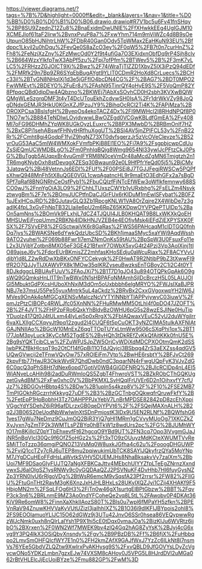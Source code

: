 https://viewer.diagrams.net/?tags=%7B%7D&highlight=0000ff&edit=_blank&layers=1&nav=1&title=%D0%BB%D0%B0%D0%B1%D0%B06.drawio.drawio#R7V1bc5u6Fv41fnSHqy%2BP8SU9ZzednZ12Zu8%2BnaExidmDwUNIE%2FfXHwkkEEg4UgIGJM10XCMEJlof61taF2lirw%2BvnxPvuP8a7%2FxwYhm714m9mViWZc4d8B9sOeUtpunO85bHJNihtrLhW%2FDbR40Gan0Odv5TpWMax2EaHKuN93EU%2Bfdppc1Lkvil2u0hDqu%2FevQe0S8aZcO3ey%2F0qW5%2FB7t0n7curHnZ%2Fh8%2FeNzjXzZny%2FzMwcOd0Y2f9t4ufiGa7O3EXidxnObfDq9rP4Sjh8clv%2B664WzxYIkfpTwX3AbPf5zu%2Fpj7ofPfm%2BTWev5%2B%2F3mK7vLLC5%2FRHzzZGJOlCT9Xi%2Bwz%2F74iWraTjTlZZD1XbvZ5lX3iPzQ94dEDf%2FMRfk29n7Bp9ZR6SYqEbBugAYgt9YLIT0CDmR2HoXd8CrLuecs%2BCHc33il%2BTvGN8NHqIXj1d3e5jGFfIO4bcDN4CG%2F%2BAG7%2BDT0MPO2FwWMEvt%2BDEYO%2FuEr8J%2FAsN95TinrQY4oHyE9S%2F5VoQmP82Y8PfpqcQBd0djpDw4AQbzno%2BKWEj7lAbXsSOvhCD0H2sbh3KVXwBQlWQMgWLeSzgrqDMF3t4yT4DcUTouEkhZcdvwSH0IsA%2Fr1drWkVZy98JoQgDNdxGEMJR3HkU0KGnXZJfPzuJY9%2BihqOcRCl2Ti4K%2FAPjMza%2BOROXPCsa3BslsfgH%2ByepOs4ekoTACZ4Dx%2FI9MWHcl2l8RHdNPQf8P0TNO7w%2B884TeNDIwLOvjdvwwLBwOZEgd0VCGwKBLdfGmEA%2Fv408MI7oFG96DHMhZYpWK8UGkOyzLEuxrc%2B8PX3MwbD%2BRBmOnIf7HZ%2BxC8Pi1sehABswfFHNytHRfhuXggUT%2BSl4AV5jnZPlFCL53y%2FnB22Rr%2FCmht8gi4GodpF1fyiZ9hgNZ73XT0dvfsgerzJr5zVcOVeClevze%2B52yrOuG53AaC5mlW4WMXokFVmfbPKjB8El1EO%2Fi7A9%2FsgpbjcwpCdUuZsSjEQmUCWMDBLgO%2Fm0PnhIqBQjg8Wmg9654Nl33ywlJcPFtzCkJ0PsG%2BuTggb5AUqpxBr4vuGmIFYRM8N0ceVmDr48aMcdZgMN6Tmjgtzh2n1TR6mgKNybOxh8stDevqgXZESq30Bwaun92e0L9HfPfrYeQd05j5%2BjCMv3JatqwQ%2Bj48VetnnJs6EDl%2FUf%2F00PSEi8J7TGJJFegjRWSCw5PQPfsXhwQ948MnFh5tX8uQGE0VGL1cwqAgatncHL9r9maEtO3EdhGFx2a7sBgD5Pf7qRaf8BNGNRhCeOsfPyb1%2FbuCQlzfFjNTcEfWEw3oWfIkfemnwy688SCO0wJ%2FnnYgOiA3LO9%2FChhLTUxszCWYb1yURxbhg%2FsELZm4NsvkztwvgBm%2F7e%2BOnyJUCPtfnDaCJGrFUx6rKlDuM1mEwlSFybat%2B0FZ1uJExlHCqJRD%2BGJutavGLQ3Zb1RpcgKNLW1VA8OrZqjre2X4WjbDe7z3gadIK4fpL3xGvFhNpTB32LIaiIe6pU2m6RpZ65KKDpwOYVPQePTUlDp%2BaOn5amNns%2BOmVk9FLxhjL7dCZ4TJQUI4JLB0KHQAT9B8LxWKXkQoEHMHSUwEjFropUmm2RBKNi4IDlkHNJVZEB4e4EOfjyMsk4iEFdZjEXPYSXK0FSX%2F7SVyEP8%2FGSctwajVK6r8GaRas%2FWS56PAHcaqM1cIDTGQ0fnhDq7iys%2BWAKSNe6dYwkQdzUbcSD%2BKh1jmaaSMyc5xaYWj9AqdWssh9ATO2yuhei%2F069b88Fwr1l7emZNmOnKs59tAU%2BpSpW3U0FsuxFo11eL2x3UVjbYZotbn8MXO5eF3GE421BfxnY7OWbX5xyG4t24Pzj3Vp3AoIXjnj1tIO89ajseJ6v%2FdorEUrBKmisZZ2mhfasKHoSEdju0aWcuRiax%2F8ACYVvUdjbYld8LZ2wRdDwXbBKxONFYCCekygk%2F0HwAT9R2NtibP9bZ3tXwwFI9tfR2O7QJJyTIJXAWVPX8k1MOw35qIKRZyseuBwzksEnTGBoy2C1i2C4t0YT8DJkdggcLRBUAyFUuV%2FAoJXj7%2B1T7D1gJO43u894OTQPkGpAk6O9gsWQ9GQmksHnLI1T9nTwBWx0N1sHBPAFoNMAmhSjlDcBrczH5L05LAUJOIGl5MbuktGdPXcsHUboXhNxjM3dOm5oUxbbbh6elgMRYO%2FWJsIXaBJPRNBJ7e37msU55Pe55yuxMntrk5uL4aCkdz%2BRvBx2CxxGVgoxwpYH2lW6JMVes9OnAk4pMfGCgXENSvMaIczNcVYTYlNNbYTlAPPyiywyC03iuwV%2FpmJzPtzCIBOPc4RWLJfc05XnNN%2FHuRMwMM5OtLhl4f0pDO47JZOFT%2B%2F4JVT%2FHP2pFRo6QxkYhBldvBzOWHU6pG5s28wzESJINe0HuTipYDuolz417Qt0J4tULxm44lyLej5p0xRrgX%2FbIAQwaxVEuC52yU2duWYgjIrr6vaXLXIlgCCXqvyJt9pq12zgud2l4CUQF6t5pCuOKT3yNZCIMA5tulkAXFNIAtGAJNNIIAo%2BGcW10MnExZ6qgTTOpTUYxLtmWw9506cSXqPhi1ox%2BT1l77JpM3pyLuck3KyCcM52TgdES%2BvHQh3tDkREfZvKkQfAitKKk0fnU5E%2Bg9sYQKTcibCLw%2FZuWPJSJpZW5OrjCyWDjXdMDCPXOOtmQmK2dSSIwbPKZfBkHIcsqT9o2OtCf14fGpBi11OTdJQvjcj3BSbqg4ZrS3aEXZss4qdGV5UQwGVwcij2eTFnwVQyOw757xROlEiFm7Vtp%2BwHE6rsbtY%2BFJvCt2692kpvFtb77HwJR3OkikWvtR7QhdDwb0ndC3pqarNN4rFwgUQpFyK3VJvZdG6C0qcQ3qPhS8Ht7dNex6opd7GotiV0WB4GiGDFNRQ%2BJlcRCIDp4nL4EI5WjANveLcAHih98i2adDuRWmIoQS5ZgbT4FhwroVST%2BZkRObCThGQKUgzetGyAdBM%2FxFw0xhc0V%2BbPKMXLSvHQqlFrUVEr6D2n1OihxvfY7cfUJz7%2BDGOvHBbtq4S%2BDw%2B1upln5s4kzp8V%2F%2F10%2FSE2MB7TmPIGOkhRGczrrhKkkyg27uDF%2B3%2BzGCTnbgOQkwqfrQruwFkfY%2B%2FetEpP1HpBobhH3Tz7OAHPPPJxYebV7LnBrMPDSE82842pD8zcEhXppiVGgcYdYSDehZ6iR96afDLrzxGB0qeDjYPVt6%2F%2FSQejMAXnALH%2B2q2J3B06S20eUodNbWwIwlnXtSDnPmjostK3IDx9U5EN2RLNf%2BQWfshG61ves17gWu7NeDmz9CuJmOQ2BiR3YjQ7gHl1MRm1gCVvyMUoOg71XKCZkZXyJyxn7gZmTP2k3WMTLsPZBYq0hBTkW1z8wdUrs2pc%2FG%2BJUMhWYtO17m8KiIlclZ0pYTbEhxevfFt62hgcqO9YBd9UT%2FN3cq7Opo3lVvgmGJaJjNR5nBqVIcl30Qc9f6OfZ5oHGz2s%2Ft3xTO9zOUuyzMdKCteXWUMTVvReSMjTToTzzp36qmgjPQNOZ13VsMq0W8uxkJGfha4c62u%2FooogDHGUWP%2FviQ1ccTZy7cRJ6uTEP8mu2pqiwukimUbTCK8SAYlJQkyfrzQYa5MoYNpM7JYgDCuHEoFFdHsLaWvtkSVHV5DUEMJHs8NhaBksakvVy7zalXm%2BbUoi7MF9DSaoGIyFUJTQ7aNgXFBKCaJttv4MEbchUIYYZfpLTeEgZNrnzXxndywxSJ6alOIgSZ1ysRNWy9c0yGQDAaQZJ2PSVNuKF4DvHhb7HI6fuyGysNZZp3YRN0IyU6rRlgoVDg%2BtWsR6emcM9vSqsfA23Pf2rrsr%2FW82%2FIlGU%2FtuGnTHt2RavM3gK6XnzJxHJHLBHxLs28UKyIXQZJyi1CZji4XHAKf9F5HbjoMN2m%2FSqLFOg6H3%2FiTn0w46gX1surtgElBPtGbzw%2BBT%2FqvP3ck3n6%2BRLnmE9MZ3Ao0ndYFCoheQe2vq8L5tL%2FAwobv0P4DKAt36KjV9Re6omW8%2FinnXaXhklIAozS80T%2Bls0u7wpl6fMPaYH5zfkn%2BPEVnRaV94ZnuwKHVVaKyVUtUZizI3jaIhhIXZ%2B1O36i9dIKFIJBYpois2ohl8%2FS9EOOlamuoYLlJC15O62dGWz9j3UTu42JnvO6SSr0hsea86VEQypwwRgzWJcNmk0uxh8nQIrLaIYsh1P9X1hi5cE0tDqx0vmaJOa%2BizKlJu6WVRtz6ijbO%2BXrxen%2F0WN2Wf7MWEK9bv4zlQ4Gq2hAG8ZyYsK%2BJyj4cG6xvg9Y3PQ4lkX3OSiQbvXnsndy%2Fgv%2B9PBzDB%2Ff%2B6fjX%2FuHbbqpo2LmvSmOHFQIcfWY7E1n0%2FH2kmZAfX9GAJfWxJ7YzZc6ILkNt8l7nsmVs76YEe5GbdVZLQZtw9XwIrxPvAKHysg9S%2FxvQBLD9JfGOVYsLDyZcVgycwONo5YDKzLmbn7gzxEJw74VXSM8cAHoy0J5VPG5L8HJrdDVl2uMGa062rBtVHLElcJjEcUoiBYze%2Fmu882GP%2FwM%3D